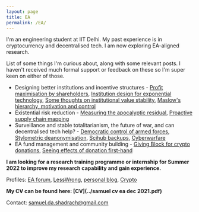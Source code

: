 ```yaml
---
layout: page
title: EA
permalink: /EA/
---
```


I'm an engineering student at IIT Delhi. My past experience is in cryptocurrency and decentralised tech. I am now exploring EA-aligned research.

List of some things I'm curious about, along with some relevant posts. I haven't received much formal support or feedback on these so I'm super keen on either of those.

 - Designing better institutions and incentive structures - [Profit maximisation by shareholders](https://forum.effectivealtruism.org/posts/WKX8Jckar6QRgx6Pd/profit-maximisation-and-obligations-on-shareholders), [Institution design for exponential technology](https://forum.effectivealtruism.org/posts/AiH7oJh9qMBNmfsGG/institution-design-for-exponential-technology), [Some thoughts on institutional value stability](https://kroma.substack.com/p/some-thoughts-on-institutional-value?r=dg164&utm_campaign=post&utm_medium=web), [Maslow's hierarchy, motivation and control](https://kroma.substack.com/p/maslows-hierarchy-motivation-and)
 - Existential risk reduction - [Measuring the apocalyptic residual](https://forum.effectivealtruism.org/posts/3brWaMAqK25dffSYH/measuring-the-apocalyptic-residual), [Proactive supply chain mapping](https://kroma.substack.com/p/proactive-mapping-of-global-supply)
 - Surveillance and stable totalitarianism, the future of war, and can decentralised tech help? - [Democratic control of armed forces](https://kroma.substack.com/p/democratic-control-of-armed-forces), [Stylometric deanonymisation](https://forum.effectivealtruism.org/posts/nm2EczMBm99AZn5JK/the-case-for-studying-stylometric-deanonymisation-as), [Scihub backups](https://forum.effectivealtruism.org/posts/Zxiugmj5EnS6SXYnS/scihub-backups-for-open-research), [Cyberwarfare](https://forum.effectivealtruism.org/posts/tHrLA3sBcbkP2ckSx/mapping-out-cyberwarfare-landscape)
 - EA fund management and community building - [Giving Block for crypto donations](https://forum.effectivealtruism.org/posts/oqXueeBESjjPb9wvZ/ea-orgs-should-integrate-with-the-giving-block-for), [Seeing effects of donation first-hand](https://forum.effectivealtruism.org/posts/oYvmPnc72npdtFuPg/effects-of-being-able-to-see-effects-of-donation-first-hand)


**I am looking for a research training programme or internship for Summer 2022 to improve my research capability and gain experience.**

Profiles: [EA forum](https://forum.effectivealtruism.org/users/samuel-shadrach-1), [LessWrong](https://www.lesswrong.com/users/samuel-shadrach), [personal blog](https://kroma.substack.com), [Crypto](https://samueldashadrach.github.io/Crypto/)

**My CV can be found here: [CV](../samuel cv ea dec 2021.pdf)**

Contact: samuel.da.shadrach@gmail.com
